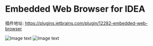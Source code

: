# Embedded Web Browser for IDEA

插件地址: https://plugins.jetbrains.com/plugin/12282-embedded-web-browser

![Image text](https://cdn.jsdelivr.net/gh/starxg/webbrowserforidea@master/images/1.png)
![Image text](https://cdn.jsdelivr.net/gh/starxg/webbrowserforidea@master/images/2.png)
